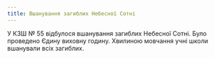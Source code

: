 ```yaml
---
title: Вшанування загиблих Небесної Сотні
---
```


У КЗШ № 55 відбулося вшанування загиблих Небесної Сотні. Було проведено Єдину виховну годину. Хвилиною мовчання учні школи вшанували всіх загиблих.

<slideshow id="_/72157651131399166" />
